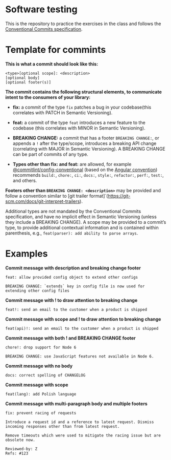 # Software testing
This is the repository to practice the exercises in the class and follows the [Conventional Commits specification](https://www.conventionalcommits.org/en/v1.0.0/#specification).

# Template for commints
**This is what a commit should look like this:**

    <type>[optional scope]: <description>
    [optional body]
    [optional footer(s)]

**The commit contains the following structural elements, to communicate intent to the consumers of your library:**

- **fix:** a commit of the type `fix` patches a bug in your codebase(this correlates with PATCH in Semantic Versioning).

- **feat:** a commit of the type `feat` introduces a new feature to the codebase (this correlates with MINOR in Semantic Versioning).

- **BREAKING CHANGE:** a commit that has a footer `BREAKING CHANGE:`, or appends a `!` after the type/scope, introduces a breaking API change (correlating with MAJOR in Semantic Versioning). A BREAKING CHANGE can be part of commits of any type.

- **Types other than fix: and feat:** are allowed, for example [@commitlint/config-conventional](https://docs.github.com/en/get-started/writing-on-github/getting-started-with-writing-and-formatting-on-github/basic-writing-and-formatting-syntax#links) (based on the [Angular convention](https://github.com/angular/angular/blob/22b96b9/CONTRIBUTING.md#-commit-message-guidelines)) recommends `build:`, `chore:`, `ci:`, `docs:`, `style:`, `refactor:`, `perf:`, `test:`, and others.

**Footers other than `BREAKING CHANGE: <description>`** may be provided and follow a convention similar to [git trailer format]`(https://git-scm.com/docs/git-interpret-trailers).

Additional types are not mandated by the Conventional Commits specification, and have no implicit effect in Semantic Versioning (unless they include a BREAKING CHANGE). A scope may be provided to a commit’s type, to provide additional contextual information and is contained within parenthesis, e.g., `feat(parser): add ability to parse arrays`.

# Examples
**Commit message with description and breaking change footer**
    
    feat: allow provided config object to extend other configs

    BREAKING CHANGE: `extends` key in config file is now used for extending other config files

**Commit message with ! to draw attention to breaking change**
    
    feat!: send an email to the customer when a product is shipped

**Commit message with scope and ! to draw attention to breaking change**

    feat(api)!: send an email to the customer when a product is shipped

**Commit message with both ! and BREAKING CHANGE footer**

    chore!: drop support for Node 6

    BREAKING CHANGE: use JavaScript features not available in Node 6.

**Commit message with no body**

    docs: correct spelling of CHANGELOG

**Commit message with scope**

    feat(lang): add Polish language

**Commit message with multi-paragraph body and multiple footers**

    fix: prevent racing of requests

    Introduce a request id and a reference to latest request. Dismiss incoming responses other than from latest request.

    Remove timeouts which were used to mitigate the racing issue but are obsolete now.

    Reviewed-by: Z
    Refs: #123
